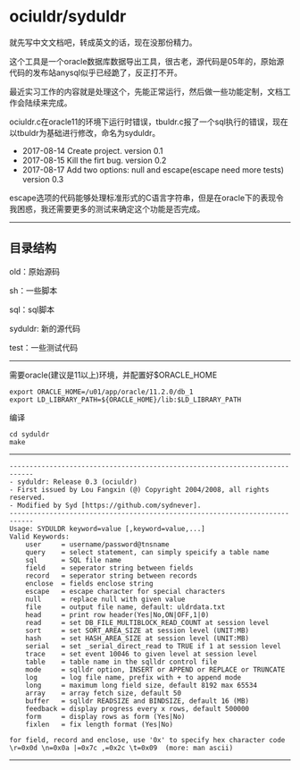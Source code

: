 ociuldr/syduldr
=======
就先写中文文档吧，转成英文的话，现在没那份精力。

这个工具是一个oracle数据库数据导出工具，很古老，源代码是05年的，原始源代码的发布站anysql似乎已经跪了，反正打不开。

最近实习工作的内容就是处理这个，先能正常运行，然后做一些功能定制，文档工作会陆续来完成。

ociuldr.c在oracle11的环境下运行时错误，tbuldr.c报了一个sql执行的错误，现在以tbuldr为基础进行修改，命名为syduldr。

* 2017-08-14 Create project.        version 0.1
* 2017-08-15 Kill the firt bug.     version 0.2
* 2017-08-17 Add two options: null and escape(escape need more tests)   version 0.3

escape选项的代码能够处理标准形式的C语言字符串，但是在oracle下的表现令我困惑，我还需要更多的测试来确定这个功能是否完成。

----
## 目录结构
old：原始源码

sh：一些脚本

sql：sql脚本

syduldr: 新的源代码

test：一些测试代码

----

需要oracle(建议是11以上)环境，并配置好$ORACLE_HOME

```
export ORACLE_HOME=/u01/app/oracle/11.2.0/db_1
export LD_LIBRARY_PATH=${ORACLE_HOME}/lib:$LD_LIBRARY_PATH
```
编译

```
cd syduldr
make
```

---
    ----------------------------------------------------------------------------
    - syduldr: Release 0.3 (ociuldr)
    - First issued by Lou Fangxin (@) Copyright 2004/2008, all rights reserved.
    - Modified by Syd [https://github.com/sydnever].
    ----------------------------------------------------------------------------
    Usage: SYDULDR keyword=value [,keyword=value,...]
    Valid Keywords:
        user     = username/password@tnsname
        query    = select statement, can simply speicify a table name
        sql      = SQL file name
        field    = seperator string between fields
        record   = seperator string between records
        enclose  = fields enclose string
        escape   = escape character for special characters 
        null     = replace null with given value 
        file     = output file name, default: uldrdata.txt
        head     = print row header(Yes|No,ON|OFF,1|0)
        read     = set DB_FILE_MULTIBLOCK_READ_COUNT at session level
        sort     = set SORT_AREA_SIZE at session level (UNIT:MB) 
        hash     = set HASH_AREA_SIZE at session level (UNIT:MB) 
        serial   = set _serial_direct_read to TRUE if 1 at session level
        trace    = set event 10046 to given level at session level
        table    = table name in the sqlldr control file
        mode     = sqlldr option, INSERT or APPEND or REPLACE or TRUNCATE 
        log      = log file name, prefix with + to append mode
        long     = maximum long field size, default 8192 max 65534
        array    = array fetch size, default 50
        buffer   = sqlldr READSIZE and BINDSIZE, default 16 (MB)
        feedback = display progress every x rows, default 500000
        form     = display rows as form (Yes|No)
        fixlen   = fix length format (Yes|No)

    for field, record and enclose, use '0x' to specify hex character code
    \r=0x0d \n=0x0a |=0x7c ,=0x2c \t=0x09  (more: man ascii)


---
